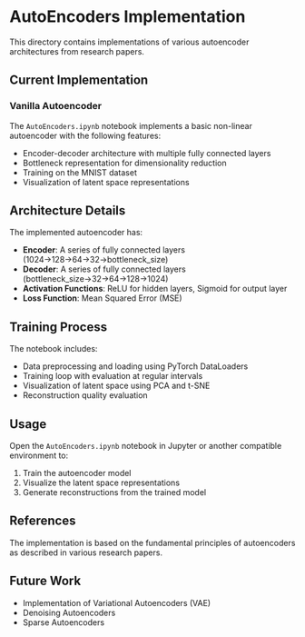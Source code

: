 # AutoEncoders Implementation

This directory contains implementations of various autoencoder architectures from research papers.

## Current Implementation

### Vanilla Autoencoder

The `AutoEncoders.ipynb` notebook implements a basic non-linear autoencoder with the following features:

- Encoder-decoder architecture with multiple fully connected layers
- Bottleneck representation for dimensionality reduction
- Training on the MNIST dataset
- Visualization of latent space representations

## Architecture Details

The implemented autoencoder has:

- **Encoder**: A series of fully connected layers (1024→128→64→32→bottleneck_size)
- **Decoder**: A series of fully connected layers (bottleneck_size→32→64→128→1024)
- **Activation Functions**: ReLU for hidden layers, Sigmoid for output layer
- **Loss Function**: Mean Squared Error (MSE)

## Training Process

The notebook includes:

- Data preprocessing and loading using PyTorch DataLoaders
- Training loop with evaluation at regular intervals
- Visualization of latent space using PCA and t-SNE
- Reconstruction quality evaluation

## Usage

Open the `AutoEncoders.ipynb` notebook in Jupyter or another compatible environment to:

1. Train the autoencoder model
2. Visualize the latent space representations
3. Generate reconstructions from the trained model

## References

The implementation is based on the fundamental principles of autoencoders as described in various research papers.

## Future Work

- Implementation of Variational Autoencoders (VAE)
- Denoising Autoencoders
- Sparse Autoencoders
